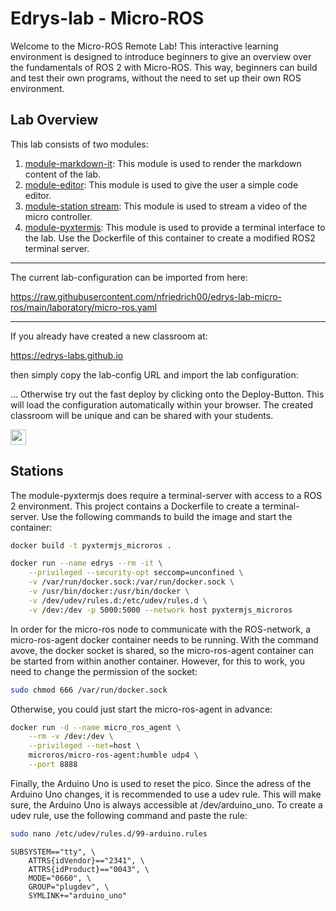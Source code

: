 # Edrys-lab - Micro-ROS

Welcome to the Micro-ROS Remote Lab! This interactive learning environment is designed to introduce beginners to give an overview over the fundamentals of ROS 2 with Micro-ROS. This way, beginners can build and test their own programs, without the need to set up their own ROS environment. 

## Lab Overview

This lab consists of two modules:

1. [module-markdown-it](https://github.com/Cross-Lab-Project/edrys_module-markdown-it):
This module is used to render the markdown content of the lab.
2. [module-editor](https://github.com/edrys-labs/module-editor):
This module is used to give the user a simple code editor.
3. [module-station stream](https://github.com/edrys-labs/module-station-stream):
This module is used to stream a video of the micro controller.
2. [module-pyxtermjs](https://github.com/edrys-labs/module-pyxtermjs):
This module is used to provide a terminal interface to the lab. Use the Dockerfile of this container to create a modified ROS2 terminal server.

---

The current lab-configuration can be imported from here:

https://raw.githubusercontent.com/nfriedrich00/edrys-lab-micro-ros/main/laboratory/micro-ros.yaml

---

If you already have created a new classroom at:

https://edrys-labs.github.io

then simply copy the lab-config URL and import the lab configuration:

... Otherwise try out the fast deploy by clicking onto the Deploy-Button. This will load the configuration automatically within your browser. The created classroom will be unique and can be shared with your students.

[<img src="https://img.shields.io/badge/%F0%9F%9A%80%20-%20Deploy%20Lab%20-%20light?style=plastic" height="25" />](https://edrys-labs.github.io/?/deploy/https://raw.githubusercontent.com/nfriedrich00/edrys-lab-micro-ros/main/laboratory/micro-ros.yaml)

## Stations

The module-pyxtermjs does require a terminal-server with access to a ROS 2 environment. This project contains a Dockerfile to create a terminal-server. Use the following commands to build the image and start the container:

```bash
docker build -t pyxtermjs_microros .
```

```bash
docker run --name edrys --rm -it \
    --privileged --security-opt seccomp=unconfined \
    -v /var/run/docker.sock:/var/run/docker.sock \
    -v /usr/bin/docker:/usr/bin/docker \
    -v /dev/udev/rules.d:/etc/udev/rules.d \
    -v /dev:/dev -p 5000:5000 --network host pyxtermjs_microros
```
In order for the micro-ros node to communicate with the ROS-network, a micro-ros-agent docker container needs to be running. With the command avove, the docker socket is shared, so the micro-ros-agent container can be started from within another container. However, for this to work, you need to change the permission of the socket:

```bash
sudo chmod 666 /var/run/docker.sock
```

Otherwise, you could just start the micro-ros-agent in advance:

```bash
docker run -d --name micro_ros_agent \
    --rm -v /dev:/dev \
    --privileged --net=host \
    microros/micro-ros-agent:humble udp4 \
    --port 8888
```


Finally, the Arduino Uno is used to reset the pico. Since the adress of the Arduino Uno changes, it is recommended to use a udev rule. This will make sure, the Arduino Uno is always accessible at /dev/arduino_uno. To create a udev rule, use the following command and paste the rule:

```bash
sudo nano /etc/udev/rules.d/99-arduino.rules
```


```
SUBSYSTEM=="tty", \
    ATTRS{idVendor}=="2341", \
    ATTRS{idProduct}=="0043", \
    MODE="0660", \
    GROUP="plugdev", \
    SYMLINK+="arduino_uno"
```